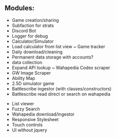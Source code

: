 ## Modules:
- Game creation/sharing
- Subfaction for strats
- Discord Bot
- Logger for debug
- Calculator/Simulator
- Load calculator from list view
~ Game tracker
- Daily download/cleaning
- Permanent data storage with accounts?
- data collection
- Expand API lookup
~ Wahapedia Codex scraper
- GW Image Scraper
- Ability Map
- 2.5D simulator game
- Battlescribe ingestor (with classes/constructors)
- Battlescribe read direct or search on wahapedia
* List viewer
* Fuzzy Search
* Wahapedia download/ingestor
* Responsive Stylesheet
* Touch controls
* UI without jquery
